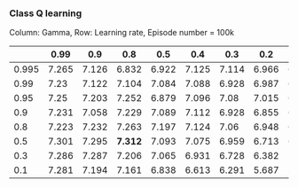 ### Class Q learning

Column: Gamma, Row: Learning rate, Episode number = 100k

|  |0.99|0.9|0.8|0.5|0.4|0.3|0.2|0.1|0.05|0.01|
| -| -  | - | - | - | - | - | - | - | -  | -  |
|0.995|7.265|7.126|6.832|6.922|7.125|7.114|6.966|6.68|6.028|0.014|
|0.99|7.23|7.122|7.104|7.084|7.088|6.928|6.987|6.721|6.052|-0.03|
|0.95|7.25|7.203|7.252|6.879|7.096|7.08|7.015|6.629|6.02|-0.183|
|0.9|7.231|7.058|7.229|7.089|7.112|6.928|6.855|6.648|5.957|-0.378|
|0.8|7.223|7.232|7.263|7.197|7.124|7.06|6.948|6.576|5.808|-0.873|
|0.5|7.301|7.295|**7.312**|7.093|7.075|6.959|6.713|6.052|4.76|-5.861|
|0.3|7.286|7.287|7.206|7.065|6.931|6.728|6.382|5.343|3.359|-12.842|
|0.1|7.281|7.194|7.161|6.838|6.613|6.291|5.687|3.374|0.338|-27.865|

